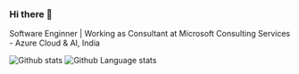 ### Hi there 👋

Software Enginner | Working as Consultant at Microsoft Consulting Services - Azure Cloud & AI, India

![Github stats](https://github-readme-stats.vercel.app/api?username=deep-mm&show_icons=true&theme=dracula&count_private=true) ![Github Language stats](https://github-readme-stats.vercel.app/api/top-langs/?username=deep-mm&langs_count=3&theme=dracula)

<!--
**deep-mm/deep-mm** is a ✨ _special_ ✨ repository because its `README.md` (this file) appears on your GitHub profile.

Here are some ideas to get you started:

- 🔭 I’m currently working on ...
- 🌱 I’m currently learning ...
- 👯 I’m looking to collaborate on ...
- 🤔 I’m looking for help with ...
- 💬 Ask me about ...
- 📫 How to reach me: ...
- 😄 Pronouns: ...
- ⚡ Fun fact: ...
-->

